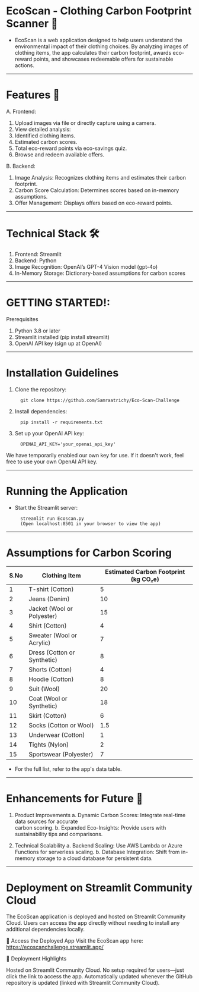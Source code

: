 # EcoScan - Clothing Carbon Footprint Scanner 🌿

* EcoScan is a web application designed to help users understand the environmental impact of their clothing choices. By analyzing images of clothing items, the app calculates their carbon footprint, awards eco-reward points, and showcases redeemable offers for sustainable actions.

-----------------------------------------------------------------------------------

# Features 🚀

A. Frontend:

1. Upload images via file or directly capture using a camera.
2. View detailed analysis:
3. Identified clothing items.
4. Estimated carbon scores.
5. Total eco-reward points via eco-savings quiz.
6. Browse and redeem available offers.

B. Backend:

1. Image Analysis: Recognizes clothing items and estimates their carbon footprint.
2. Carbon Score Calculation: Determines scores based on in-memory assumptions.
3. Offer Management: Displays offers based on eco-reward points.

------------------------------------------------------------------------------------

# Technical Stack 🛠️

1. Frontend: Streamlit
2. Backend: Python
3. Image Recognition: OpenAI’s GPT-4 Vision model (gpt-4o) 
4. In-Memory Storage: Dictionary-based assumptions for carbon scores

-------------------------------------------------------------------------------------

# GETTING STARTED!: 

Prerequisites
1. Python 3.8 or later
2. Streamlit installed (pip install streamlit)
3. OpenAI API key (sign up at OpenAI)
   

--------------------------------------------------------------------------------------

# Installation Guidelines

1. Clone the repository:

         git clone https://github.com/Samraatrichy/Eco-Scan-Challenge
         

2. Install dependencies:

         pip install -r requirements.txt

3. Set up your OpenAI API key:

         OPENAI_API_KEY='your_openai_api_key'
  We have temporarily enabled our own key for use. 
  If it doesn't work, feel free to use your own OpenAI API key.
  

---------------------------------------------------------------------------------------

# Running the Application

* Start the Streamlit server:
    
        streamlit run Ecoscan.py
        (Open localhost:8501 in your browser to view the app)

---------------------------------------------------------------------------------------

# Assumptions for Carbon Scoring 

| S.No | Clothing Item                | Estimated Carbon Footprint (kg CO₂e) |
|------|------------------------------|---------------------------------------|
| 1    | T-shirt (Cotton)            | 5                                     |
| 2    | Jeans (Denim)               | 10                                    |
| 3    | Jacket (Wool or Polyester)  | 15                                    |
| 4    | Shirt (Cotton)              | 4                                     |
| 5    | Sweater (Wool or Acrylic)   | 7                                     |
| 6    | Dress (Cotton or Synthetic) | 8                                     |
| 7    | Shorts (Cotton)             | 4                                     |
| 8    | Hoodie (Cotton)             | 8                                     |
| 9    | Suit (Wool)                 | 20                                    |
| 10   | Coat (Wool or Synthetic)    | 18                                    |
| 11   | Skirt (Cotton)              | 6                                     |
| 12   | Socks (Cotton or Wool)      | 1.5                                   |
| 13   | Underwear (Cotton)          | 1                                     |
| 14   | Tights (Nylon)              | 2                                     |
| 15   | Sportswear (Polyester)      | 7                                     |

* For the full list, refer to the app's data table.

-------------------------------------------------------------------------------------


# Enhancements for Future 🚀
1. Product Improvements
    a. Dynamic Carbon Scores: Integrate real-time data sources for accurate         
       carbon scoring.
    b. Expanded Eco-Insights: Provide users with sustainability tips and comparisons.

2. Technical Scalability
    a. Backend Scaling: Use AWS Lambda or Azure Functions for serverless scaling.
    b. Database Integration: Shift from in-memory storage to a cloud database 
        for persistent data.

---------------------------------------------------------------------------------------

# Deployment on Streamlit Community Cloud
The EcoScan application is deployed and hosted on Streamlit Community Cloud. Users can access the app directly without needing to install any additional dependencies locally.

🚀 Access the Deployed App
Visit the EcoScan app here: https://ecoscanchallenge.streamlit.app/

🌟 Deployment Highlights

Hosted on Streamlit Community Cloud.
No setup required for users—just click the link to access the app.
Automatically updated whenever the GitHub repository is updated (linked with Streamlit Community Cloud).
